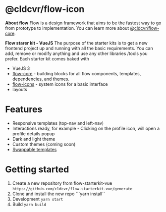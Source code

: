 # @cldcvr/flow-icon

**About flow**
Flow is a design framework that aims to be the fastest way to go from prototype to implementation. You can learn more about [@cldcvr/flow-core](https://github.com/cldcvr/flow-core/blob/main/ABOUT.md).

**Flow starer kit - VueJS**
The purpose of the starter kits is to get a new frontend project up and running with all the basic requirements. You can add, remove or modify anything and use any other libraries /tools you prefer. Each starter kit comes baked with

* VueJS 3
* [flow-core](https://github.com/cldcvr/flow-core) - building blocks for all flow components, templates, dependencies, and themes.
* [flow-icons](https://github.com/cldcvr/flow-icon) - system icons for a basic interface
* layouts 

# Features
* Responsive templates (top-nav and left-nav)
* Interactions ready, for example - Clicking on the profile icon, will open a profile details popup
* Dark and light theme
* Custom themes (coming soon)
* [Swappable templates](https://flow.cldcvr.com/templates/index.html)

# Getting started
1. Create a new repository from flow-starterkit-vue ```https://github.com/cldcvr/flow-starterkit-vue/generate```
2. Clone and install the new repo ```yarn install``
3. Development ```yarn start```
4. Build ```yarn build```